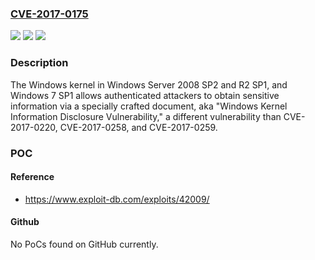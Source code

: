### [CVE-2017-0175](https://cve.mitre.org/cgi-bin/cvename.cgi?name=CVE-2017-0175)
![](https://img.shields.io/static/v1?label=Product&message=Microsoft%20Windows&color=blue)
![](https://img.shields.io/static/v1?label=Version&message=n%2Fa&color=blue)
![](https://img.shields.io/static/v1?label=Vulnerability&message=Information%20Disclosure&color=brighgreen)

### Description

The Windows kernel in Windows Server 2008 SP2 and R2 SP1, and Windows 7 SP1 allows authenticated attackers to obtain sensitive information via a specially crafted document, aka "Windows Kernel Information Disclosure Vulnerability," a different vulnerability than CVE-2017-0220, CVE-2017-0258, and CVE-2017-0259.

### POC

#### Reference
- https://www.exploit-db.com/exploits/42009/

#### Github
No PoCs found on GitHub currently.

